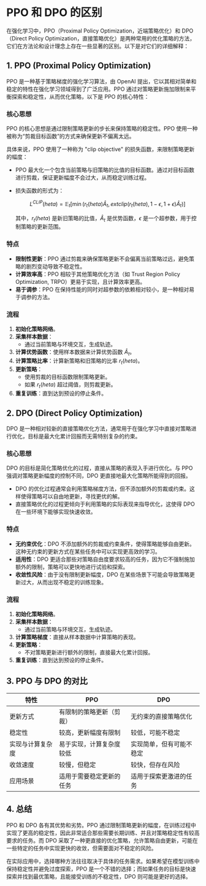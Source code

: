 # PPO 和 DPO 的区别

在强化学习中，PPO（Proximal Policy Optimization，近端策略优化）和 DPO（Direct Policy Optimization，直接策略优化）是两种常用的优化策略的方法，它们在方法论和设计理念上存在一些显著的区别。以下是对它们的详细解释：

## 1. PPO (Proximal Policy Optimization)
PPO 是一种基于策略梯度的强化学习算法，由 OpenAI 提出，它以其相对简单和稳定的特性在强化学习领域得到了广泛应用。PPO 通过对策略更新施加限制来平衡探索和稳定性，从而优化策略，以下是 PPO 的核心特性：

### 核心思想
PPO 的核心思想是通过限制策略更新的步长来保持策略的稳定性。PPO 使用一种被称为“剪裁目标函数”的方式来确保更新不偏离太远。

具体来说，PPO 使用了一种称为 "clip objective" 的损失函数，来限制策略更新的幅度：

- PPO 最大化一个包含当前策略与旧策略的比值的目标函数。通过对目标函数进行剪裁，保证更新幅度不会过大，从而稳定训练过程。
- 损失函数的形式为：

  $$L^{CLIP}(	heta) = \mathbb{E}_t [\min(r_t(	heta) \hat{A}_t, 	ext{clip}(r_t(	heta), 1-\epsilon, 1+\epsilon) \hat{A}_t)]$$
  
  其中，$r_t(	heta)$ 是新旧策略的比值，$\hat{A}_t$ 是优势函数，$\epsilon$ 是一个超参数，用于控制策略的更新范围。

### 特点
- **限制性更新**：PPO 通过剪裁来确保策略更新不会偏离当前策略过远，避免策略的剧烈变动导致不稳定性。
- **计算效率高**：PPO 相较于其他策略优化方法（如 Trust Region Policy Optimization, TRPO）更易于实现，且计算效率更高。
- **易于调参**：PPO 在保持性能的同时对超参数的依赖相对较小，是一种相对易于调参的方法。

### 流程
1. **初始化策略网络**。
2. **采集样本数据**：
   - 通过当前策略与环境交互，生成轨迹。
3. **计算优势函数**：使用样本数据来计算优势函数 $\hat{A}_t$。
4. **计算策略比率**：计算新策略和旧策略的比率 $r_t(	heta)$。
5. **更新策略**：
   - 使用剪裁的目标函数限制策略更新。
   - 如果 $r_t(	heta)$ 超过阈值，则剪裁更新。
6. **重复训练**：直到达到预设的停止条件。

## 2. DPO (Direct Policy Optimization)
DPO 是一种相对较新的直接策略优化方法，通常用于在强化学习中直接对策略进行优化，目标是最大化累计回报而无需特别复杂的约束。

### 核心思想
DPO 的目标是简化策略优化的过程，直接从策略的表现入手进行优化。与 PPO 强调对策略更新幅度的控制不同，DPO 更直接地最大化策略所能得到的回报。

- DPO 的优化过程通常会利用策略梯度方法，但不添加额外的剪裁或约束。这样使得策略可以自由地更新，寻找更优的解。
- 直接策略优化的过程更倾向于利用策略的实际表现来指导优化，这使得 DPO 在一些环境下能够实现快速收敛。

### 特点
- **无约束优化**：DPO 不添加额外的剪裁或约束条件，使得策略能够自由更新。这种无约束的更新方式在某些任务中可以实现更高效的学习。
- **适用性**：DPO 更适合那些对策略自由度要求较高的任务，因为它不强制施加额外的限制，策略可以更快地进行试验和探索。
- **收敛性风险**：由于没有限制更新幅度，DPO 在某些场景下可能会导致策略更新过大，从而出现不稳定的训练现象。

### 流程
1. **初始化策略网络**。
2. **采集样本数据**：
   - 通过当前策略与环境交互，生成轨迹。
3. **计算策略梯度**：直接从样本数据中计算策略的表现。
4. **更新策略**：
   - 不对策略更新进行额外的限制，直接最大化累计回报。
5. **重复训练**：直到达到预设的停止条件。

## 3. PPO 与 DPO 的对比
| 特性                | PPO                          | DPO                          |
|---------------------|------------------------------|------------------------------|
| 更新方式            | 有限制的策略更新（剪裁）     | 无约束的直接策略优化         |
| 稳定性              | 较高，更新幅度有限制         | 较低，可能不稳定             |
| 实现与计算复杂度    | 易于实现，计算复杂度较低     | 实现简单，但有可能不稳定     |
| 收敛速度            | 较慢，但稳定                 | 较快，但存在风险             |
| 应用场景            | 适用于需要稳定更新的任务     | 适用于探索更激进的任务       |

## 4. 总结
PPO 和 DPO 各有其优势和劣势。PPO 通过限制策略更新的幅度，在训练过程中实现了更高的稳定性，因此非常适合那些需要长期训练、并且对策略稳定性有较高要求的任务。而 DPO 采取了一种更直接的优化策略，允许策略自由更新，可能在一些特定的任务中实现更快的收敛，但需要面对不稳定的风险。

在实际应用中，选择哪种方法往往取决于具体的任务需求。如果希望在模型训练中保持稳定性并避免过度探索，PPO 是一个不错的选择；而如果任务的目标是快速探索并找到最优策略，且能接受训练的不稳定性，DPO 则可能是更好的选择。


